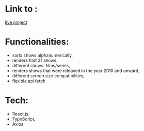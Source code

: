 # Link to :
<a href="https://show-app-ruby.vercel.app/">live project</a>

# Functionalities:
- sorts shows alphanumerically,
- renders first 21 shows,
- different shows: films/series,
- renders shows that were released in the year 2010 and onward,
- different screen size compatibilities,
- flexible api fetch

# Tech:
- React.js,
- TypeScript,
- Axios
